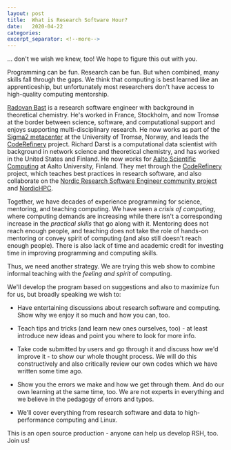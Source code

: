 ```yaml
---
layout: post
title:  What is Research Software Hour?
date:   2020-04-22
categories:
excerpt_separator: <!--more-->
---
```


... don't we wish we knew, too!  We hope to figure this out with you.

Programming can be fun.  Research can be fun.  But when combined, many
skills fall through the gaps.  We think that computing is best learned
like an apprenticeship, but unfortunately most researchers don't have
access to high-quality computing mentorship.

<!--more-->

[Radovan Bast](https://bast.fr) is a research software engineer
with background in theoretical chemistry.
He's worked in France, Stockholm, and now
Tromsø at the border between science, software, and computational
support and enjoys supporting multi-disciplinary research.
He now works as part of the [Sigma2 metacenter](https://documentation.sigma2.no/)
at the University of Tromsø, Norway, and
leads the [CodeRefinery](https://coderefinery.org) project.  Richard
Darst is a computational data scientist with background in network science and theoretical chemistry,
and has worked in the United States and Finland.  He now
works for [Aalto Scientific Computing](https://scicomp.aalto.fi) at
Aalto University, Finland.  They met through the [CodeRefinery](https://coderefinery.org) project,
which teaches best practices in research software, and also
collaborate on the [Nordic Research Software Engineer community
project](https://nordic-rse.org) and
[NordicHPC](https://nordichpc.github.io).

Together, we have decades of experience programming for science,
mentoring, and teaching computing. We have seen a *crisis of
computing*, where computing demands are increasing while there isn't a
corresponding increase in the *practical skills* that go along with
it.  Mentoring does not reach enough people, and teaching does not
take the role of hands-on mentoring or convey spirit of computing (and
also still doesn't reach enough people).
There is also lack of time and academic credit for investing time in improving
programming and computing skills.

Thus, we need another strategy.  We are trying this web show to
combine informal teaching with the *feeling and spirit* of computing.

We'll develop the program based on suggestions and also to maximize fun
for us, but broadly speaking we wish to:

* Have entertaining discussions about research software and
  computing.  Show why we enjoy it so much and how you can, too.

* Teach tips and tricks (and learn new ones ourselves, too) - at least
  introduce new ideas and point you where to look for more info.

* Take code submitted by users and go through it and discuss how we'd
  improve it - to show our whole thought process. We will do this constructively
  and also critically review our own codes which we have written some time
  ago.

* Show you the errors we make and how we get through them.  And do our
  own learning at the same time, too. We are not experts in everything and we
  believe in the pedagogy of errors and typos.

* We'll cover everything from research software and data to high-performance
  computing and Linux.

This is an open source production - anyone can help us develop RSH,
too.  Join us!
